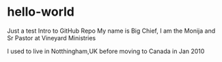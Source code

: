 # hello-world
Just a test Intro to GitHub Repo
My name is Big Chief, I am the Monija and Sr Pastor at Vineyard Ministries

I used to live in Notthingham,UK before moving to Canada in Jan 2010
